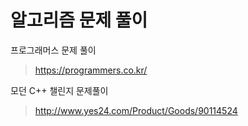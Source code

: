 # 알고리즘 문제 풀이
프로그래머스 문제 풀이
> https://programmers.co.kr/

모던 C++ 챌린지 문제풀이
> http://www.yes24.com/Product/Goods/90114524
